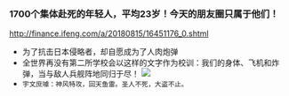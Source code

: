 ### 1700个集体赴死的年轻人，平均23岁！今天的朋友圈只属于他们！
http://finance.ifeng.com/a/20180815/16451176_0.shtml
- 为了抗击日本侵略者，却自愿成为了人肉炮弹
- 全世界再没有第二所学校会以这样的文字作为校训：我们的身体、飞机和炸弹，当与敌人兵舰阵地同归于尽！
![](http://p0.ifengimg.com/pmop/2018/0815/A743BC9DA4AB0D9B3EA6CABCF7D6DD66A9B2EA26_size73_w632_h539.jpeg)
- `宇文庶噱：神风特攻，回天鱼雷。圣人不死，大盗不止。`